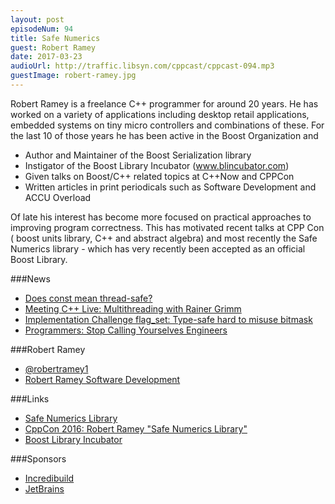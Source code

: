 ```yaml
---
layout: post
episodeNum: 94
title: Safe Numerics
guest: Robert Ramey
date: 2017-03-23
audioUrl: http://traffic.libsyn.com/cppcast/cppcast-094.mp3
guestImage: robert-ramey.jpg
---
```


Robert Ramey is a freelance C++ programmer for around 20 years. He has worked on a variety of applications including desktop retail applications, embedded systems on tiny micro controllers and combinations of these. For the last 10 of those years he has been active in the Boost Organization and

 - Author and Maintainer of the Boost Serialization library
 - Instigator of the Boost Library Incubator (www.blincubator.com)
 - Given talks on Boost/C++ related topics at C++Now and CPPCon
 - Written articles in print periodicals such as Software Development and ACCU Overload

Of late his interest has become more focused on practical approaches to improving program correctness.  This has motivated recent talks at CPP Con ( boost units library, C++ and abstract algebra) and most recently the Safe Numerics library - which has very recently been accepted as an official Boost Library.


###News

 - [Does const mean thread-safe?](https://www.justsoftwaresolutions.co.uk/cplusplus/const-and-thread-safety.html)
 - [Meeting C++ Live: Multithreading with Rainer Grimm](https://www.youtube.com/watch?v=uHYGornuzUs)
 - [Implementation Challenge flag_set: Type-safe hard to misuse bitmask](http://foonathan.net/blog/2017/03/16/implementation-challenge-bitmask.html)
 - [Programmers: Stop Calling Yourselves Engineers](https://www.theatlantic.com/technology/archive/2015/11/programmers-should-not-call-themselves-engineers/414271/)
 
###Robert Ramey

 - [@robertramey1](https://twitter.com/robertramey1)
 - [Robert Ramey Software Development](http://www.rrsd.com)

###Links

 - [Safe Numerics Library](https://github.com/robertramey/safe_numerics)
 - [CppCon 2016: Robert Ramey "Safe Numerics Library"](https://www.youtube.com/watch?v=cw_8QkFXZjI)
 - [Boost Library Incubator](http://rrsd.com/blincubator.com/)

###Sponsors

- [Incredibuild](https://www.incredibuild.com/cppoffer)
- [JetBrains](https://www.jetbrains.com/cpp/?utm_source=cppcast&utm_medium=podcast&utm_content=cppcast-podcast&utm_campaign=cpp)